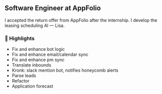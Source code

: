 ## Software Engineer at AppFolio

I accepted the return offer from AppFolio after the internship. I develop the leasing scheduling AI — Lisa.

### 🌟 Highlights

- Fix and enhance bot logic
- Fix and enhance email/calendar sync
- Fix and enhance pm sync
- Translate inbounds
- Kronk: slack mention bot, notifies honeycomb alerts
- Parse leads
- Refactor
- Application forecast
